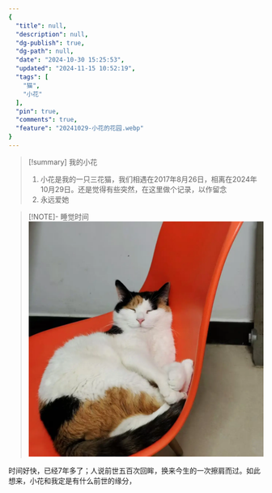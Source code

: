 ```yaml
---
{
  "title": null,
  "description": null,
  "dg-publish": true,
  "dg-path": null,
  "date": "2024-10-30 15:25:53",
  "updated": "2024-11-15 10:52:19",
  "tags": [
    "猫",
    "小花"
  ],
  "pin": true,
  "comments": true,
  "feature": "20241029-小花的花园.webp"
}
---
```



> [!summary] 我的小花 
> 1. 小花是我的一只三花猫，我们相遇在2017年8月26日，相离在2024年10月29日。还是觉得有些突然，在这里做个记录，以作留念
> 2. 永远爱她

> [!NOTE]- 睡觉时间
> ![20241029-小花的花园.webp](img/user/30_%E6%88%91%E7%9A%84%E7%8C%AB%E7%8C%AB%E4%BB%AC/attachments/20241029-%E5%B0%8F%E8%8A%B1%E7%9A%84%E8%8A%B1%E5%9B%AD.webp)

时间好快，已经7年多了；人说前世五百次回眸，换来今生的一次擦肩而过。如此想来，小花和我定是有什么前世的缘分，